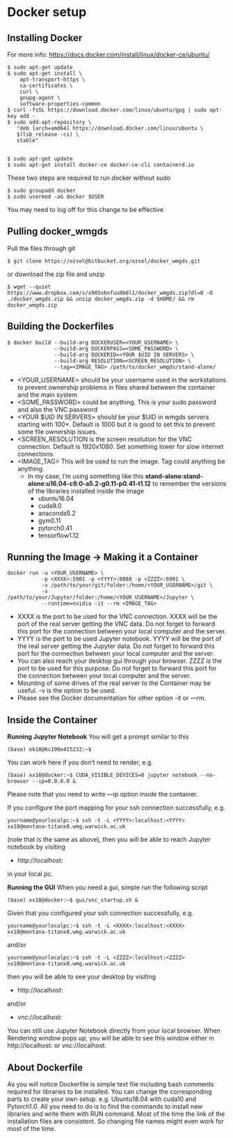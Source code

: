 # Docker setup

## Installing Docker

For more info: https://docs.docker.com/install/linux/docker-ce/ubuntu/

    $ sudo apt-get update
    $ sudo apt-get install \
        apt-transport-https \
        ca-certificates \
        curl \
        gnupg-agent \
        software-properties-common
    $ curl -fsSL https://download.docker.com/linux/ubuntu/gpg | sudo apt-key add -
    $ sudo add-apt-repository \
       "deb [arch=amd64] https://download.docker.com/linux/ubuntu \
       $(lsb_release -cs) \
       stable"   


    $ sudo apt-get update
    $ sudo apt-get install docker-ce docker-ce-cli containerd.io

These two steps are required to run docker without sudo

    $ sudo groupadd docker
    $ sudo usermod -aG docker $USER

You may need to log off for this change to be effective 

## Pulling docker_wmgds

Pull the files through git 

    $ git clone https://ozsel@bitbucket.org/ozsel/docker_wmgds.git

or download the zip file and unzip

    $ wget --quiet https://www.dropbox.com/s/x905obnfuu8b6l1/docker_wmgds.zip?dl=0 -O ./docker_wmgds.zip && unzip docker_wmgds.zip -d $HOME/ && rm docker_wmgds.zip
## Building the Dockerfiles
    $ docker build --build-arg DOCKERUSER=<YOUR_USERNAME> \
                   --build-arg DOCKERPASS=<SOME_PASSWORD> \ 
                   --build-arg DOCKERID=<YOUR $UID IN SERVERS> \ 
                   --build-arg RESOLUTION=<SCREEN_RESOLUTION> \ 
                   --tag=<IMAGE_TAG> /path/to/docker_wmgds/stand-alone/


- <YOUR_USERNAME> should be your username used in the workstations to prevent ownership problems in files shared between the container and the main system
- <SOME_PASSWORD> could be anything. This is your sudo password and also the VNC password
- <YOUR $UID IN SERVERS> should be your $UID in wmgds servers starting with 100*. Default is 1000 but it is good to set this to prevent some file ownership issues.
- <SCREEN_RESOLUTION is the screen resolution for the VNC connection. Default is 1920x1080. Set something lower for slow internet connections
- <IMAGE_TAG> This will be used to run the image. Tag could anything be anything. 
  - In my case, I’m using something like this **stand-alone:stand-alone:u16.04-c9.0-a5.2-g0.11-p0.41-t1.12** to remember the versions of the libraries installed inside the image 
    - ubuntu16.04
    - cuda9.0
    - anaconda5.2
    - gym0.11
    - pytorch0.41
    - tensorflow1.12
## Running the Image → Making it a Container
    docker run -u <YOUR_USERNAME> \
               -p <XXXX>:5901 -p <YYYY>:8888 -p <ZZZZ>:6901 \
               -v /path/to/your/git/folder:/home/<YOUR_USERNAME>/git \
               -v /path/to/your/Jupyter/folder:/home/<YOUR_USERNAME>/Jupyter \
               --runtime=nvidia -it --rm <IMAGE_TAG>


- XXXX is the port to be used for the VNC connection. XXXX will be the port of the real server getting the VNC data. Do not forget to forward this port for the connection between your local computer and the server.
- YYYY is the port to be used Jupyter notebook. YYYY will be the port of the real server getting the Jupyter data. Do not forget to forward this port for the connection between your local computer and the server.
- You can also reach your desktop gui through your browser. ZZZZ is the port to be used for this purpose. Do not forget to forward this port for the connection between your local computer and the server.
- Mounting of some drives of the real server to the Container may be useful. -v is the option to be used.
- Please see the Docker documentation for other option -it or —rm.
## Inside the Container

**Running Jupyter Notebook**
You will get a prompt similar to this 

    (base) ok18@6c100e415232:~$ 

You can work here if you don’t need to render, e.g.

    (base) xx18@docker:~$ CUDA_VISIBLE_DEVICES=0 jupyter notebook --no-browser --ip=0.0.0.0 &

Please note that you need to write —ip option inside the container.

If you configure the port mapping for your ssh connection successfully, e.g.

    yourname@yourlocalpc:~$ ssh -t -L <YYYY>:localhost:<YYYY> xx18@montana-titanx8.wmg.warwick.ac.uk

(note that <YYYY> is the same as above), then you will be able to reach Jupyter notebook by visiting

- http://localhost:<YYYY> 

in your local pc.

**Running the GUI**
When you need a gui, simple run the following script

    (base) xx18@docker:~$ gui/vnc_startup.sh &

Given that you configured your ssh connection successfully, e.g.

    yourname@yourlocalpc:~$ ssh -t -L <XXXX>:localhost:<XXXX> xx18@montana-titanx8.wmg.warwick.ac.uk

and/or

    yourname@yourlocalpc:~$ ssh -t -L <ZZZZ>:localhost:<ZZZZ> xx18@montana-titanx8.wmg.warwick.ac.uk

then you will be able to see your desktop by visiting 

- http://localhost:<ZZZZ> 

and/or 

- vnc://localhost:<XXXX>

You can still use Jupyter Notebook directly from your local browser. When Rendering window pops up, you will be able to see this window either in http://localhost:<ZZZZ> or vnc://localhost:<XXXX>


## About Dockerfile

As you will notice Dockerfile is simple text file including bash comments required for libraries to be installed. You can change the corresponding parts to create your own setup. e.g. Ubuntu18.04 with cuda10 and Pytorch1.0. All you need to do is to find the commands to install new libraries and write them with RUN command. Most of the time the link of the installation files are consistent. So changing file names might even work for most of the time. 

